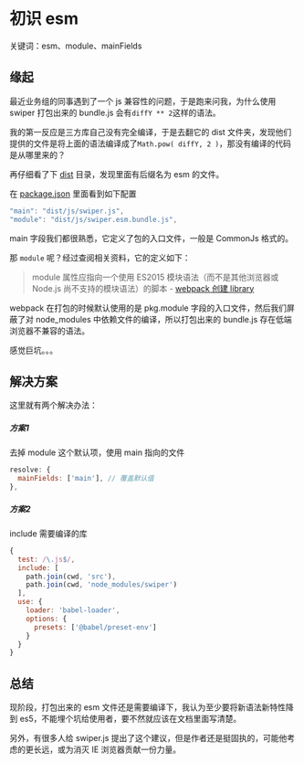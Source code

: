 # 初识 esm

关键词：esm、module、mainFields

## 缘起
最近业务组的同事遇到了一个 js 兼容性的问题，于是跑来问我，为什么使用 swiper 打包出来的 bundle.js 会有`diffY ** 2`这样的语法。

我的第一反应是三方库自己没有完全编译，于是去翻它的 dist 文件夹，发现他们提供的文件是将上面的语法编译成了`Math.pow( diffY, 2 )`，那没有编译的代码是从哪里来的？

再仔细看了下 [dist](https://github.com/nolimits4web/swiper/tree/master/dist/js) 目录，发现里面有后缀名为 esm 的文件。


在 [package.json](https://github.com/nolimits4web/swiper/blob/master/package.json) 里面看到如下配置
```javascript
"main": "dist/js/swiper.js",
"module": "dist/js/swiper.esm.bundle.js",
```
main 字段我们都很熟悉，它定义了包的入口文件，一般是 CommonJs 格式的。

那 `module` 呢？经过查阅相关资料，它的定义如下：  
> module 属性应指向一个使用 ES2015 模块语法（而不是其他浏览器或 Node.js 尚不支持的模块语法）的脚本 - [webpack 创建 library](https://webpack.docschina.org/guides/author-libraries/#%E6%9C%80%E7%BB%88%E6%AD%A5%E9%AA%A4)

webpack 在打包的时候默认使用的是 pkg.module 字段的入口文件，然后我们屏蔽了对 node_modules 中依赖文件的编译，所以打包出来的 bundle.js 存在低端浏览器不兼容的语法。

感觉巨坑。。。

## 解决方案
这里就有两个解决办法：

##### 方案1
去掉 module 这个默认项，使用 main 指向的文件
```javascript
resolve: {
  mainFields: ['main'], // 覆盖默认值
},
```

##### 方案2
include 需要编译的库
```javascript
{
  test: /\.js$/,
  include: [
    path.join(cwd, 'src'),
    path.join(cwd, 'node_modules/swiper')
  ],
  use: {
    loader: 'babel-loader',
    options: {
      presets: ['@babel/preset-env']
    }
  }
}
```

## 总结
现阶段，打包出来的 esm 文件还是需要编译下，我认为至少要将新语法新特性降到 es5，不能埋个坑给使用者，要不然就应该在文档里面写清楚。  

另外，有很多人给 swiper.js 提出了这个建议，但是作者还是挺固执的，可能他考虑的更长远，或为消灭 IE 浏览器贡献一份力量。

